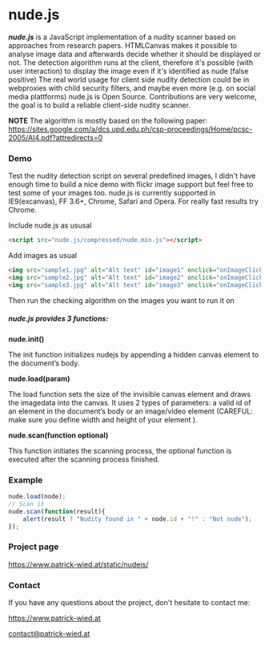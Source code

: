 # nude.js

***nude.js*** is a JavaScript implementation of a nudity scanner based on approaches from research papers. HTMLCanvas makes it possible to analyse image data and afterwards decide whether it should be displayed or not. The detection algorithm runs at the client, therefore it's possible (with user interaction) to display the image even if it's identified as nude (false positive)
The real world usage for client side nudity detection could be in webproxies with child security filters, and maybe even more (e.g. on social media plattforms)
nude.js is Open Source. Contributions are very welcome, the goal is to build a reliable client-side nudity scanner.

**NOTE** The algorithm is mostly based on the following paper:
https://sites.google.com/a/dcs.upd.edu.ph/csp-proceedings/Home/pcsc-2005/AI4.pdf?attredirects=0

### Demo
Test the nudity detection script on several predefined images, I didn't have enough time to build a nice demo with flickr image support but feel free to test some of your images too. nude.js is currently supported in IE9(excanvas), FF 3.6+, Chrome, Safari and Opera. For really fast results try Chrome.

Include nude.js as ususal
```HTML
<script src="nude.js/compressed/nude.min.js"></script>
```
Add images as usual
```HTML
<img src="sample1.jpg" alt="Alt text" id="image1" onclick="onImageClick('image1');" />
<img src="sample2.jpg" alt="Alt text" id="image2" onclick="onImageClick('image2');" />
<img src="sample3.jpg" alt="Alt text" id="image3" onclick="onImageClick('image3');" />
```
Then run the checking algorithm on the images you want to run it on

##### nude.js provides 3 functions:

**nude.init()**

The init function initializes nudejs by appending a hidden canvas element to the document’s body.

**nude.load(param)**

The load function sets the size of the invisible canvas element and draws the imagedata into the canvas.
It uses 2 types of parameters: a valid id of an element in the document’s body or an image/video element (CAREFUL: make sure you define width and height of your element ).

**nude.scan(function optional)**

This function initiates the scanning process, the optional function is executed after the scanning process finished.

### Example
```Javascript
nude.load(node);
// Scan it
nude.scan(function(result){ 
    alert(result ? "Nudity found in " + node.id + "!" : "Not nude");
});
```

### Project page
https://www.patrick-wied.at/static/nudejs/

### Contact
If you have any questions about the project, don't hesitate to contact me:

https://www.patrick-wied.at

contact@patrick-wied.at
